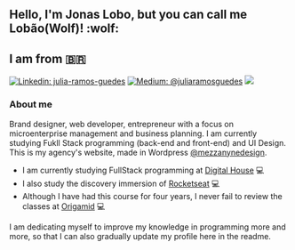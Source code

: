 <h2>Hello, I'm Jonas Lobo, but you can call me Lobão(Wolf)! :wolf: </h2> 

## I am from :brazil:

[![Linkedin: julia-ramos-guedes](https://img.shields.io/badge/-Linkedin-blue?style=flat&logo=Linkedin&logoColor=white&link=https://www.linkedin.com/in/jonaslobo/)](https://www.linkedin.com/in/jonaslobo/)
[![Medium: @juliaramosguedes](https://img.shields.io/badge/-Medium-black?style=flat&logo=Medium&logoColor=white&link=https://medium.com/@lobao84)](https://medium.com/@juliaramosguedes/)
![](https://medium.com/@lobao84) 


### About me

Brand designer, web developer, entrepreneur with a focus on microenterprise management and business planning. I am currently studying Fukll Stack programming (back-end and front-end) and UI Design.
This is my agency's website, made in Wordpress [@mezzanynedesign](https://emd.art.br/).


- I am currently studying FullStack programming at [Digital House](https://www.digitalhouse.com/br/) 💻 
- I also study the discovery immersion of [Rocketseat](https://app.rocketseat.com.br/) 💻 
- Although I have had this course for four years, I never fail to review the classes at [Origamid](https://www.origamid.com/) 💻

<p>I am dedicating myself to improve my knowledge in programming more and more, so that I can also gradually update my profile here in the readme.</p>











